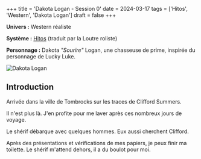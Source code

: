 +++
title = 'Dakota Logan - Session 0'
date = 2024-03-17
tags = ['Hitos', 'Western', 'Dakota Logan']
draft = false
+++

**Univers :** Western réaliste

**Système :** [Hitos](https://www.laloutreroliste.com/store/13-hitos) (traduit par la Loutre roliste)

**Personnage :** Dakota *"Sourire"* Logan, une chasseuse de prime, inspirée du personnage de Lucky Luke.

![Dakota Logan](/blog-cabane-jdr/images/dakota-logan/dakota-logan_1.jpg)

## Introduction

Arrivée dans la ville de Tombrocks sur les traces de Clifford Summers.

Il n'est plus là. J'en profite pour me laver après ces nombreux jours de voyage.

Le shérif débarque avec quelques hommes. Eux aussi cherchent Clifford.

Après des présentations et vérifications de mes papiers, je peux finir ma toilette. Le shérif m'attend dehors, il a du boulot pour moi.

